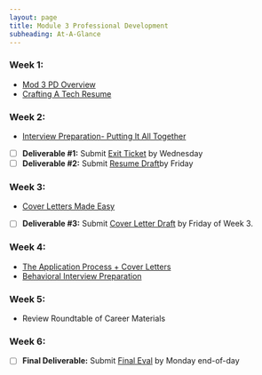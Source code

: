 ```yaml
---
layout: page
title: Module 3 Professional Development
subheading: At-A-Glance
---
```


### Week 1:
  * [Mod 3 PD Overview](./Pd_overview)
  * [Crafting A Tech Resume](https://docs.google.com/presentation/d/e/2PACX-1vRDqx6yceiHWcOEiKjEp0Hr43o6yb4WtF60jJFRAOKCeTIbrYf0iA9bDMk1jumn1lMP0R-5MV-wfkMY/pub?start=false&loop=false&delayms=3000&slide=id.p1)
    
### Week 2:
  * [Interview Preparation- Putting It All Together](./Interview_Preparation)
  * [ ] **Deliverable #1:** Submit [Exit Ticket](https://www.google.com/url?q=https://forms.gle/1WHVG6iiHX6bkfS97&sa=D&source=calendar&ust=1696369633966175&usg=AOvVaw1jc9wNuKyOBWJnI12aUW9u) by Wednesday
  * [ ] **Deliverable #2:** Submit [Resume Draft](https://airtable.com/appl0fblUIvOotJko/shrVR0utYqKkpVnvm)by Friday

### Week 3: 
  * [Cover Letters Made Easy](./coverletters_made_easy)
   * [ ] **Deliverable #3:** Submit [Cover Letter Draft](https://airtable.com/appl0fblUIvOotJko/shrEsPjtXkchoq1tn) by Friday of Week 3. 

### Week 4: 
  * [The Application Process + Cover Letters](https://docs.google.com/presentation/d/e/2PACX-1vQQb_NqtACy5ea-EbE8KJX7QA62bpOC_YMB6tzsyL_dRuZqyVLKfAIZkFcLRj9MefGUuvT-WbRUzTQS/pub?start=false&loop=false&delayms=3000)
  * [Behavioral Interview Preparation](./Behavioral_Interview_Preparation_Thinking_Like_an_Interviewer)
 
### Week 5:
  * Review Roundtable of Career Materials 

### Week 6: 
   * [ ] **Final Deliverable:** Submit [Final Eval](https://www.google.com/url?q=https://airtable.com/appl0fblUIvOotJko/shrBZWvdZfHSeey57&sa=D&source=calendar&ust=1696367649286629&usg=AOvVaw3kz4oj0uKA8Or3LW6JDTkb) by Monday end-of-day
